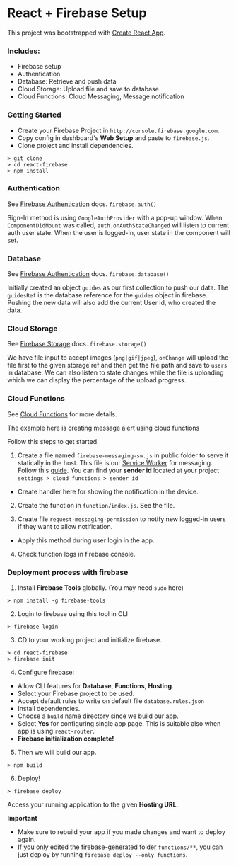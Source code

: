 # React + Firebase Setup

This project was bootstrapped with [Create React App](https://github.com/facebookincubator/create-react-app).

### Includes:
- Firebase setup
- Authentication
- Database: Retrieve and push data
- Cloud Storage: Upload file and save to database
- Cloud Functions: Cloud Messaging, Message notification

### Getting Started
- Create your Firebase Project in `http://console.firebase.google.com`.
- Copy config in dashboard's  **Web Setup** and paste to `firebase.js`.
- Clone project and install dependencies.
```
> git clone 
> cd react-firebase
> npm install
```

### Authentication
See [Firebase Authentication](https://firebase.google.com/docs/auth/web/start) docs.
`firebase.auth()`

Sign-In method is using `GoogleAuthProvider` with a pop-up window. When `ComponentDidMount` was called,
`auth.onAuthStateChanged` will listen to current auth user state. When the user is logged-in, user state in the component will set.

### Database
See [Firebase Authentication](https://firebase.google.com/docs/auth/) docs.
`firebase.database()`

Initially created an object `guides` as our first collection to push our data. The `guidesRef` is the database reference for the `guides` object in firebase.
Pushing the new data will also add the current User id, who created the data.

### Cloud Storage
See [Firebase Storage](https://firebase.google.com/docs/storage/web/start) docs.
`firebase.storage()`

We have file input to accept images (`png|gif|jpeg`),
`onChange` will upload the file first to the given storage ref and then get the file path and save to `users` in database.
We can also listen to state changes while the file is uploading which we can display the percentage of the upload progress.

### Cloud Functions
See [Cloud Functions](https://firebase.google.com/docs/functions/get-started) for more details.

The example here is creating message alert using cloud functions

Follow this steps to get started.
1.  Create a file named `firebase-messaging-sw.js` in public folder to serve it statically in the host.
This file is our [Service Worker](https://developers.google.com/web/fundamentals/getting-started/primers/service-workers) for messaging. Follow this [guide](https://firebase.google.com/docs/cloud-messaging/js/receive#handle_messages_when_your_web_app_is_in_the_foreground). 
You can find your **sender id** located at your project `settings > cloud functions > sender id`
- Create handler here for showing the notification in the device.

2. Create the function in `function/index.js`. See the file.

3. Create file `request-messaging-permission` to notify new logged-in users if they want to allow notification.
- Apply this method during user login in the app.

4. Check function logs in firebase console.

### Deployment process with firebase
1. Install **Firebase Tools** globally. (You may need `sudo` here)
```
> npm install -g firebase-tools
```
2. Login to firebase using this tool in CLI
```
> firebase login
```
3. CD to your working project and initialize firebase.
```
> cd react-firebase
> firebase init
```
4. Configure firebase:
- Allow CLI features for **Database**, **Functions**, **Hosting**.
- Select your Firebase project to be used.
- Accept default rules to write on default file `database.rules.json`
- Install dependencies.
- Choose a `build` name directory since we build our app.
- Select **Yes** for configuring single app page. This is suitable also when app is using `react-router`.
- **Firebase initialization complete!**

5. Then we will build our app.
```
> npm build
```
6. Deploy!
```
> firebase deploy
```
Access your running application to the given **Hosting URL**.

**__Important__**
- Make sure to rebuild your app if you made changes and want to deploy again.
- If you only edited the firebase-generated folder `functions/**`, you can just deploy by running `firebase deploy --only functions`.




